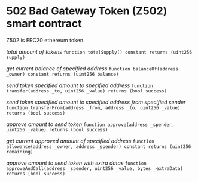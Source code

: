 # 502 Bad Gateway Token (Z502) smart contract

Z502 is ERC20 ethereum token.

*total amount of tokens*
`function totalSupply() constant returns (uint256 supply)`

*get current balance of specified address*
`function balanceOf(address _owner) constant returns (uint256 balance)`

*send token specified amount to specified address*
`function transfer(address _to, uint256 _value) returns (bool success)`

*send token specified amount to specified address from specified sender*
`function transferFrom(address _from, address _to, uint256 _value) returns (bool success)`

*approve amount to send token*
`function approve(address _spender, uint256 _value) returns (bool success)`

*get current approved amount of specified address*
`function allowance(address _owner, address _spender) constant returns (uint256 remaining)`

*approve amount to send token with extra datas*
`function approveAndCall(address _spender, uint256 _value, bytes _extraData) returns (bool success)`
